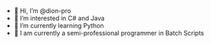 - 👋 Hi, I’m @dion-pro
- 👀 I’m interested in C# and Java
- 🌱 I’m currently learning Python
- 💞️ I am currently a semi-professional programmer in Batch Scripts
